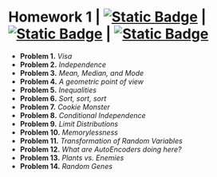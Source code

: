 # Homework 1 | [![Static Badge](https://img.shields.io/badge/Problems-red)](https://github.com/ErfanPanahi/Statistical-Inference/blob/main/Homework%201/Homework%201%20-%20Problems.pdf) | [![Static Badge](https://img.shields.io/badge/Report-blue)](https://github.com/ErfanPanahi/Statistical-Inference/blob/main/Homework%201/Homework%201%20-%20Report.pdf) | [![Static Badge](https://img.shields.io/badge/Codes-green)](https://github.com/ErfanPanahi/Statistical-Inference/blob/main/Homework%201/Simulation_Problems.ipynb) 
* **Problem 1.** *Visa*
* **Problem 2.** *Independence*
* **Problem 3.** *Mean, Median, and Mode*
* **Problem 4.** *A geometric point of view*
* **Problem 5.** *Inequalities*
* **Problem 6.** *Sort, sort, sort*
* **Problem 7.** *Cookie Monster*
* **Problem 8.** *Conditional Independence*
* **Problem 9.** *Limit Distributions*
* **Problem 10.** *Memorylessness*
* **Problem 11.** *Transformation of Random Variables*
* **Problem 12.** *What are AutoEncoders doing here?*
* **Problem 13.** *Plants vs. Enemies*
* **Problem 14.** *Random Genes*
